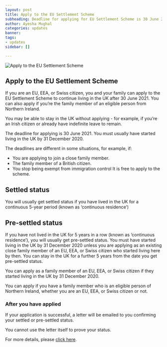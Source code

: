 ```yaml
---
layout: post
title: Apply to the EU Settlement Scheme
subheading: Deadline for applying for EU Settlement Scheme is 30 June 2021
author: Ayesha Mughal
categories: updates
banner: 
tags:
- updates
sidebar: []

---
```

![Apply to the EU Settlement Scheme](https://amz.run/4hKJ "Apply to the EU Settlement Scheme")

## Apply to the EU Settlement Scheme

If you are an EU, EEA, or Swiss citizen, you and your family can apply to the EU Settlement Scheme to continue living in the UK after 30 June 2021. You can also apply if you’re the family member of an eligible person from Northern Ireland.

You may be able to stay in the UK without applying - for example, if you’re an Irish citizen or already have indefinite leave to remain.

The deadline for applying is 30 June 2021. You must usually have started living in the UK by 31 December 2020.

The deadlines are different in some situations, for example, if:

* You are applying to join a close family member.
* The family member of a British citizen.
* You stop being exempt from immigration control It is free to apply to the scheme.

## Settled status

You will usually get settled status if you have lived in the UK for a continuous 5-year period (known as ‘continuous residence’)

## Pre-settled status

If you have not lived in the UK for 5 years in a row (known as ‘continuous residence’), you will usually get pre-settled status. You must have started living in the UK by 31 December 2020 unless you are applying as an existing close family member of an EU, EEA, or Swiss citizen who started living here by then. You can stay in the UK for a further 5 years from the date you get pre-settled status.

You can apply as a family member of an EU, EEA, or Swiss citizen if they started living in the UK by 31 December 2020.

You can apply if you have a family member who is an eligible person of Northern Ireland, whether you are an EU, EEA, or Swiss citizen or not.

### After you have applied

If your application is successful, a letter will be emailed to you confirming your settled or pre-settled status.

You cannot use the letter itself to prove your status.

For more details, please [click here](https://www.gov.uk/settled-status-eu-citizens-families).